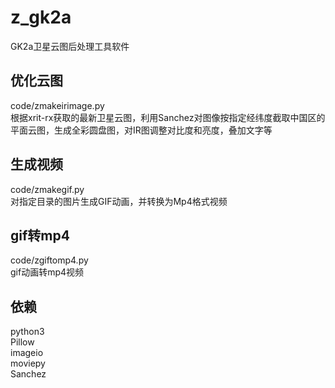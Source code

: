 # z_gk2a
GK2a卫星云图后处理工具软件

## 优化云图
code/zmakeirimage.py   
根据xrit-rx获取的最新卫星云图，利用Sanchez对图像按指定经纬度截取中国区的平面云图，生成全彩圆盘图，对IR图调整对比度和亮度，叠加文字等   

## 生成视频
code/zmakegif.py   
对指定目录的图片生成GIF动画，并转换为Mp4格式视频   

## gif转mp4
code/zgiftomp4.py   
gif动画转mp4视频   

## 依赖
python3   
Pillow   
imageio   
moviepy   
Sanchez   